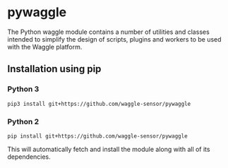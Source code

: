 # pywaggle

The Python waggle module contains a number of utilities and classes intended to
simplify the design of scripts, plugins and workers to be used with the Waggle
platform.

## Installation using pip

### Python 3
```
pip3 install git+https://github.com/waggle-sensor/pywaggle
```

### Python 2
```
pip install git+https://github.com/waggle-sensor/pywaggle
```

This will automatically fetch and install the module along with all of its
dependencies.
